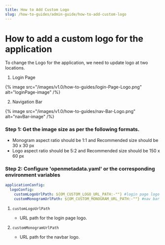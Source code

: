 ```yaml
---
title: How to Add Custom Logo
slug: /how-to-guides/admin-guide/how-to-add-custom-logo
---
```


# How to add a custom logo for the application

To change the Logo for the application, we need to update logo at two locations.

1. Login Page

{% image
src="/images/v1.0/how-to-guides/login-Page-Logo.png"
alt="loginPage-image"
/%}

2. Navigation Bar

{% image
src="/images/v1.0/how-to-guides/nav-Bar-Logo.png"
alt="navBar-image"
/%}


### Step 1: Get the image size as per the following formats.

- Monogram aspect ratio should be 1:1 and Recommended size should be 30 x 30 px
- Logo aspect ratio should be 5:2 and Recommended size should be 150 x 60 px

### Step 2: Configure 'openmetadata.yaml' or the corresponding environment variables

```yaml
applicationConfig:
  logoConfig:
    customLogoUrlPath: ${OM_CUSTOM_LOGO_URL_PATH:-""} #login page logo
    customMonogramUrlPath: ${OM_CUSTOM_MONOGRAM_URL_PATH:-""} #nav bar logo
```

1. `customLogoUrlPath`

   - URL path for the login page logo.

2. `customMonogramUrlPath`

   - URL path for the navbar logo.
